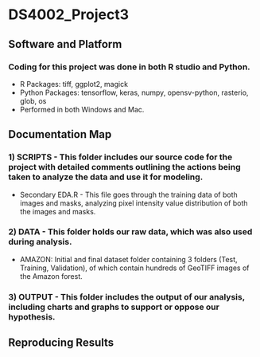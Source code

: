 # DS4002_Project3

## Software and Platform
### Coding for this project was done in both R studio and Python.
- R Packages: tiff, ggplot2, magick
- Python Packages: tensorflow, keras, numpy, opensv-python, rasterio, glob, os
- Performed in both Windows and Mac.

## Documentation Map
### 1) SCRIPTS - This folder includes our source code for the project with detailed comments outlining the actions being taken to analyze the data and use it for modeling. 
- Secondary EDA.R - This file goes through the training data of both images and masks, analyzing pixel intensity value distribution of both the images and masks.

### 2) DATA - This folder holds our raw data, which was also used during analysis. 
- AMAZON: Initial and final dataset folder containing 3 folders (Test, Training, Validation), of which contain hundreds of GeoTIFF images of the Amazon forest. 
  
### 3) OUTPUT - This folder includes the output of our analysis, including charts and graphs to support or oppose our hypothesis.


## Reproducing Results
